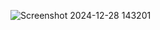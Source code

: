 
![Screenshot 2024-12-28 143201](https://github.com/user-attachments/assets/4943bf07-97c8-4225-a170-9d8fa3746688)
